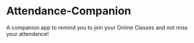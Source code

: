 # Attendance-Companion
A companion app to remind you to join your Online Classes and not miss your attendance!
